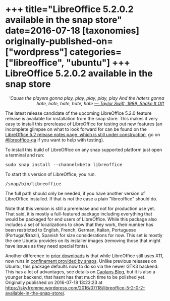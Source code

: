 +++
title="LibreOffice 5.2.0.2 available in the snap store"
date=2016-07-18
[taxonomies]
originally-published-on=["wordpress"]
categories=["libreoffice", "ubuntu"]
+++
LibreOffice 5.2.0.2 available in the snap store
===============================================

<p style="text-align:right;"><em>'Cause the players gonna play, play, play, play, play</em>
<em> And the haters gonna hate, hate, hate, hate, hate</em>
<em><a href="https://www.youtube.com/watch?v=nfWlot6h_JM">— Taylor Swift, 1989, Shake It Off</a></em></p>
The latest release candidate of the upcoming LibreOffice 5.2.0 feature release is available for installation from the snap store. This makes it very easy to install this prerelease of LibreOffice for testing out new features (an incomplete glimpse on what to look forward for can be found on the <a href="https://wiki.documentfoundation.org/ReleaseNotes/5.2">LibreOffice 5.2 release notes page, which is still under construction</a>, go on <a href="https://wiki.documentfoundation.org/QA/IRC">#libreoffice-qa</a> if you want to help with testing).

To install this build of LibreOffice on any snap supported platform just open a terminal and run:
<pre>sudo snap install --channel=beta libreoffice</pre>
To start this version of LibreOffice, you run:
<pre>/snap/bin/libreoffice</pre>
The full path should only be needed, if you have another version of LibreOffice installed. If that is not the case a plain "libreoffice" should do.

Note that this version is still a prerelease and not for production use yet. That said, it is mostly a full-featured package including everything that would be packaged for end users of LibreOffice. While this package also includes a set of localizations to show that they work, their number has been restricted to English, French, German, Italian, Portuguese (Portugal/Brazil), Spanish for size considerations for now. This set is mostly the one Ubuntu provides on its installer images (removing those that might have issues as they need special fonts).

Another difference to <a href="https://skyfromme.wordpress.com/2016/06/14/libreoffice-5-2-0-beta2-as-a-snap-package/">prior downloads</a> is that while LibreOffice still uses X11, now runs in <a href="https://insights.ubuntu.com/2016/05/04/security-confinement-in-ubuntu-core/">confinement provided by snaps</a>. Unlike previous releases on Ubuntu, this package defaults now to do so via the newer GTK3 backend: This has a lot of advantages, see details on <a href="http://caolanm.blogspot.de/">Caolans Blog</a>, but it is also a younger backend, that hasnt has that much time to be polished yet.
Originally published on 2016-07-18 13:23:23 at https://skyfromme.wordpress.com/2016/07/18/libreoffice-5-2-0-2-available-in-the-snap-store/.
